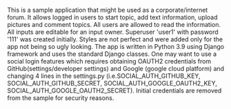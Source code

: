 This is a sample application that might be used as a corporate/internet forum. 
It allows logged in users to start topic, add text information, upload pictures and comment topics. All users are allowed to read the information.
All inputs are editable for an input owner.
Superuser 'user1' with password '111' was created initially.
Styles are not perfect and were added only for the app not being so ugly looking.
The app is written in Python 3.9 using Django framework and uses the standard Django classes. 
One may want to use a social login features which requires obtaining OAUTH2 credentials from GitHub(settings/developer settings) and Google (google cloud platform) and changing 4 lines in the settings.py (i.e.SOCIAL_AUTH_GITHUB_KEY, SOCIAL_AUTH_GITHUB_SECRET, SOCIAL_AUTH_GOOGLE_OAUTH2_KEY, SOCIAL_AUTH_GOOGLE_OAUTH2_SECRET). Initial credentials are removed from the sample for security reasons.
